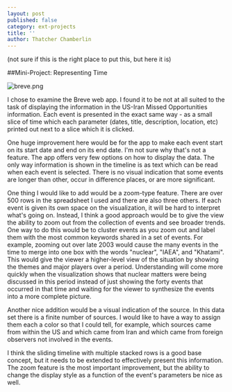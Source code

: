 ```yaml
---
layout: post
published: false
category: ext-projects
title: ''
author: Thatcher Chamberlin
---
```

(not sure if this is the right place to put this, but here it is)

##Mini-Project: Representing Time

![breve.png]({{site.baseurl}}/assets/breve.png)

I chose to examine the Breve web app. I found it to be not at all suited to the task of displaying the information in the US-Iran Missed Opportunities information. Each event is presented in the exact same way - as a small slice of time which each parameter (dates, title, description, location, etc) printed out next to a slice which it is clicked. 

One huge improvement here would be for the app to make each event start on its start date and end on its end date. I'm not sure why that's not a feature. The app offers very few options on how to display the data. The only way information is shown in the timeline is as text which can be read when each event is selected. There is no visual indication that some events are longer than other, occur in difference places, or are more significant. 

One thing I would like to add would be a zoom-type feature. There are over 500 rows in the spreadsheet I used and there are also three others. If each event is given its own space on the visualization, it will be hard to interpret what's going on. Instead, I think a good approach would be to give the view the ability to zoom out from the collection of events and see broader trends. One way to do this would be to cluster events as you zoom out and label them with the most common keywords shared in a set of events. For example, zooming out over late 2003 would cause the many events in the time to merge into one box with the words "nuclear", "IAEA", and "Khatami". This would give the viewer a higher-level view of the situation by showing the themes and major players over a period. Understanding will come more quickly when the visualization shows that nuclear matters were being discussed in this period instead of just showing the forty events that occurred in that time and waiting for the viewer to synthesize the events into a more complete picture. 

Another nice addition would be a visual indication of the source. In this data set there is a finite number of sources. I would like to have a way to assign them each a color so that I could tell, for example, which sources came from within the US and which came from Iran and which came from foreign observers not involved in the events.

I think the sliding timeline with multiple stacked rows is a good base concept, but it needs to be extended to effectively present this information. The zoom feature is the most important improvement, but the ability to change the display style as a function of the event's parameters be nice as well.
